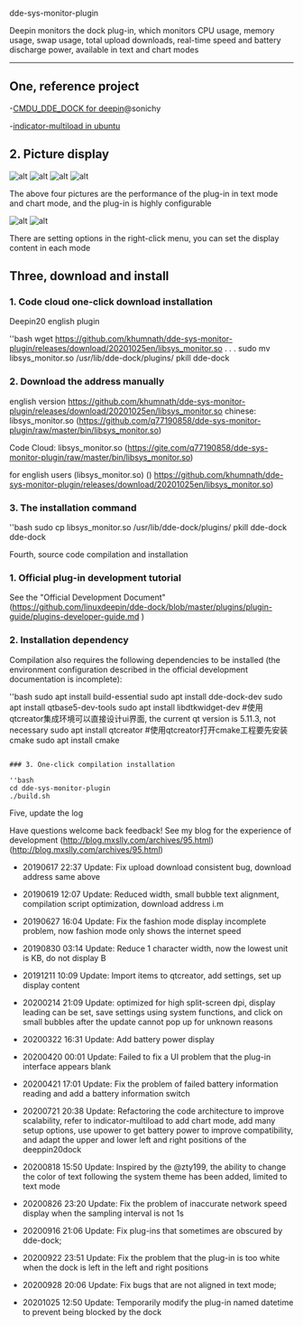 dde-sys-monitor-plugin

Deepin monitors the dock plug-in, which monitors CPU usage, memory usage, swap usage, total upload downloads, real-time speed and battery discharge power, available in text and chart modes

-----------------------

## One, reference project

-[CMDU_DDE_DOCK for deepin](https://github.com/sonichy/CMDU_DDE_DOCK)@sonichy

-[indicator-multiload in ubuntu](https://launchpad.net/ubuntu/+source/indicator-multiload/)

## 2. Picture display

![alt](image/wordmode1.jpg) ![alt](image/chartmode1.jpg) ![alt](image/wordmode2.jpg) ![alt](image/chartmode2.jpg)

The above four pictures are the performance of the plug-in in text mode and chart mode, and the plug-in is highly configurable

![alt](image/setting1.jpg) ![alt](image/setting2.jpg)

There are setting options in the right-click menu, you can set the display content in each mode

## Three, download and install
### 1. Code cloud one-click download installation

Deepin20 english plugin

''bash
wget https://github.com/khumnath/dde-sys-monitor-plugin/releases/download/20201025en/libsys_monitor.so . . .
sudo mv libsys_monitor.so /usr/lib/dde-dock/plugins/
pkill dde-dock


### 2. Download the address manually
english version https://github.com/khumnath/dde-sys-monitor-plugin/releases/download/20201025en/libsys_monitor.so
chinese: libsys_monitor.so (https://github.com/q77190858/dde-sys-monitor-plugin/raw/master/bin/libsys_monitor.so)

Code Cloud: libsys_monitor.so (https://gite.com/q77190858/dde-sys-monitor-plugin/raw/master/bin/libsys_monitor.so)

for english users (libsys_monitor.so) () https://github.com/khumnath/dde-sys-monitor-plugin/releases/download/20201025en/libsys_monitor.so)

### 3. The installation command

''bash
sudo cp libsys_monitor.so /usr/lib/dde-dock/plugins/
pkill dde-dock
dde-dock


Fourth, source code compilation and installation

### 1. Official plug-in development tutorial

See the "Official Development Document" (https://github.com/linuxdeepin/dde-dock/blob/master/plugins/plugin-guide/plugins-developer-guide.md
)

### 2. Installation dependency

Compilation also requires the following dependencies to be installed (the environment configuration described in the official development documentation is incomplete):

''bash
sudo apt install build-essential
sudo apt install dde-dock-dev
sudo apt install qtbase5-dev-tools
sudo apt install libdtkwidget-dev
#使用qtcreator集成环境可以直接设计ui界面, the current qt version is 5.11.3, not necessary
sudo apt install qtcreator
#使用qtcreator打开cmake工程要先安装cmake
sudo apt install cmake
```

### 3. One-click compilation installation

''bash
cd dde-sys-monitor-plugin
./build.sh
```

Five, update the log

Have questions welcome back feedback! See my blog for the experience of development
(http://blog.mxslly.com/archives/95.html) (http://blog.mxslly.com/archives/95.html)

- 20190617 22:37 Update: Fix upload download consistent bug, download address same above

- 20190619 12:07 Update: Reduced width, small bubble text alignment, compilation script optimization, download address i.m

- 20190627 16:04 Update: Fix the fashion mode display incomplete problem, now fashion mode only shows the internet speed

- 20190830 03:14 Update: Reduce 1 character width, now the lowest unit is KB, do not display B

- 20191211 10:09 Update: Import items to qtcreator, add settings, set up display content

- 20200214 21:09 Update: optimized for high split-screen dpi, display leading can be set, save settings using system functions, and click on small bubbles after the update cannot pop up for unknown reasons

- 20200322 16:31 Update: Add battery power display

- 20200420 00:01 Update: Failed to fix a UI problem that the plug-in interface appears blank

- 20200421 17:01 Update: Fix the problem of failed battery information reading and add a battery information switch

- 20200721 20:38 Update: Refactoring the code architecture to improve scalability, refer to indicator-multiload to add chart mode, add many setup options, use upower to get battery power to improve compatibility, and adapt the upper and lower left and right positions of the deeppin20dock

- 20200818 15:50 Update: Inspired by the @zty199, the ability to change the color of text following the system theme has been added, limited to text mode

- 20200826 23:20 Update: Fix the problem of inaccurate network speed display when the sampling interval is not 1s

- 20200916 21:06 Update: Fix plug-ins that sometimes are obscured by dde-dock;

- 20200922 23:51 Update: Fix the problem that the plug-in is too white when the dock is left in the left and right positions

- 20200928 20:06 Update: Fix bugs that are not aligned in text mode;

- 20201025 12:50 Update: Temporarily modify the plug-in named datetime to prevent being blocked by the dock
